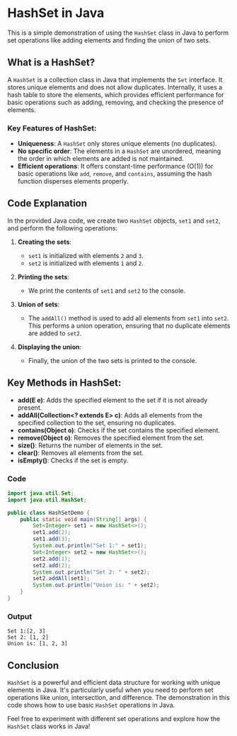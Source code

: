 # HashSet in Java

This is a simple demonstration of using the `HashSet` class in Java to perform set operations like adding elements and finding the union of two sets.

## What is a HashSet?

A `HashSet` is a collection class in Java that implements the `Set` interface. It stores unique elements and does not allow duplicates. Internally, it uses a hash table to store the elements, which provides efficient performance for basic operations such as adding, removing, and checking the presence of elements.

### Key Features of HashSet:
- **Uniqueness**: A `HashSet` only stores unique elements (no duplicates).
- **No specific order**: The elements in a `HashSet` are unordered, meaning the order in which elements are added is not maintained.
- **Efficient operations**: It offers constant-time performance (O(1)) for basic operations like `add`, `remove`, and `contains`, assuming the hash function disperses elements properly.

## Code Explanation

In the provided Java code, we create two `HashSet` objects, `set1` and `set2`, and perform the following operations:

1. **Creating the sets**:
   - `set1` is initialized with elements `2` and `3`.
   - `set2` is initialized with elements `1` and `2`.

2. **Printing the sets**:
   - We print the contents of `set1` and `set2` to the console.

3. **Union of sets**:
   - The `addAll()` method is used to add all elements from `set1` into `set2`. This performs a union operation, ensuring that no duplicate elements are added to `set2`.

4. **Displaying the union**:
   - Finally, the union of the two sets is printed to the console.

## Key Methods in HashSet:

- **add(E e)**: Adds the specified element to the set if it is not already present.
- **addAll(Collection<? extends E> c)**: Adds all elements from the specified collection to the set, ensuring no duplicates.
- **contains(Object o)**: Checks if the set contains the specified element.
- **remove(Object o)**: Removes the specified element from the set.
- **size()**: Returns the number of elements in the set.
- **clear()**: Removes all elements from the set.
- **isEmpty()**: Checks if the set is empty.

### Code
```Java
import java.util.Set;
import java.util.HashSet;

public class HashSetDemo {
    public static void main(String[] args) {
        Set<Integer> set1 = new HashSet<>();
        set1.add(2);
        set1.add(3);
        System.out.println("Set 1:" + set1);
        Set<Integer> set2 = new HashSet<>();
        set2.add(1);
        set2.add(2);
        System.out.println("Set 2: " + set2);
        set2.addAll(set1);
        System.out.println("Union is: " + set2);
    }
}
```
### Output
```
Set 1:[2, 3]
Set 2: [1, 2]
Union is: [1, 2, 3]
```

## Conclusion

`HashSet` is a powerful and efficient data structure for working with unique elements in Java. It's particularly useful when you need to perform set operations like union, intersection, and difference. The demonstration in this code shows how to use basic `HashSet` operations in Java.

Feel free to experiment with different set operations and explore how the `HashSet` class works in Java!
